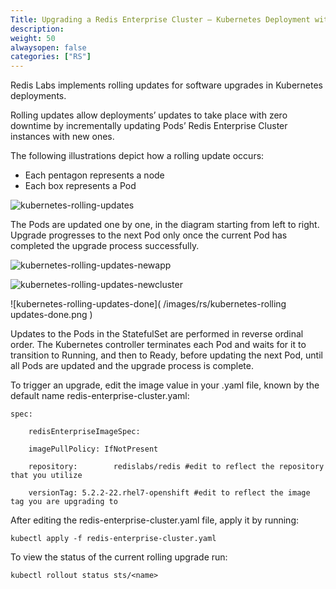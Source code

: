 ```yaml
---
Title: Upgrading a Redis Enterprise Cluster – Kubernetes Deployment with Operator
description: 
weight: 50
alwaysopen: false
categories: ["RS"]
---
```

Redis Labs implements rolling updates for software upgrades in Kubernetes deployments.

Rolling updates allow deployments’ updates to take place with zero downtime 
by incrementally updating Pods’ Redis Enterprise Cluster instances with new ones.

The following illustrations depict how a rolling update occurs:

* Each pentagon represents a node
* Each box represents a Pod

![kubernetes-rolling-updates]( /images/rs/kubernetes-rolling-updates.png )

The Pods are updated one by one, in the diagram starting from left to right. 
Upgrade progresses to the next Pod only once the current Pod has completed 
the upgrade process successfully.

![kubernetes-rolling-updates-newapp]( /images/rs/kubernetes-rolling-updates-newapp.png )

![kubernetes-rolling-updates-newcluster]( /images/rs/kubernetes-rolling-updates-newcluster.png )

![kubernetes-rolling-updates-done]( /images/rs/kubernetes-rolling updates-done.png )

Updates to the Pods in the StatefulSet are performed in reverse ordinal order. 
The Kubernetes controller terminates each Pod and waits for it to transition to Running, 
and then to Ready, before updating the next Pod, until all Pods are updated 
and the upgrade process is complete.

To trigger an upgrade, edit the image value in your <my-cluster-name>.yaml file, 
known by the default name redis-enterprise-cluster.yaml:

    spec:

        redisEnterpriseImageSpec:

        imagePullPolicy: IfNotPresent

        repository:        redislabs/redis #edit to reflect the repository that you utilize

        versionTag: 5.2.2-22.rhel7-openshift #edit to reflect the image tag you are upgrading to

After editing the redis-enterprise-cluster.yaml file, apply it by running:

    kubectl apply -f redis-enterprise-cluster.yaml

To view the status of the current rolling upgrade run:

    kubectl rollout status sts/<name>